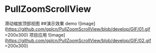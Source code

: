 # PullZoomScrollView
滑动缩放顶部视图
##演示效果
demo
![image](https://github.com/gplcn/PullZoomScrollView/blob/develop/GIF/01.gif =200x300)
项目应用
![image](https://github.com/gplcn/PullZoomScrollView/blob/develop/GIF/02.gif =200x300)
